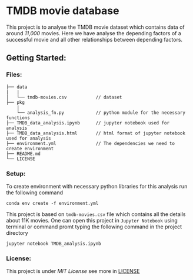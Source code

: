 # TMDB movie database

This project is to analyse the TMDB movie dataset which contains data of around _11,000_ movies. Here we have analyse the depending factors of a successful movie and all other relationships between depending factors.

## Getting Started:
### Files:
```
├── data
|   |
│   └── tmdb-movies.csv           // dataset
├── pkg
    |
    └── analysis_fn.py            // python module for the necessary functions
├── TMDB_data_analysis.ipynb      // jupyter notebook used for analysis
├── TMDB_data_analysis.html       // html format of jupyter notebook used for analysis
├── environment.yml               // The dependencies we need to create environment
├── README.md
└── LICENSE
````

### Setup:
To create environment with necessary python libraries for this analysis run the following command
```
conda env create -f environment.yml
```

This project is based on `tmdb-movies.csv` file which contains all the details about 11K movies. One can open this project in `Jupyter Notebook` using terminal or command promt typing the following command in the project directory
```
jupyter notebook TMDB_analysis.ipynb
```



### License:
This project is under _MIT License_ see more in [LICENSE]()
